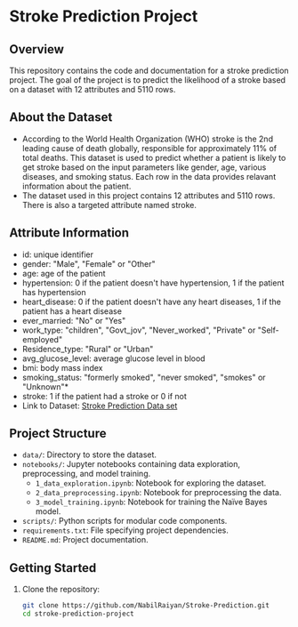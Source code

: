 # Stroke Prediction Project

## Overview

This repository contains the code and documentation for a stroke prediction project. The goal of the project is to predict the likelihood of a stroke based on a dataset with 12 attributes and 5110 rows.


## About the Dataset
- According to the World Health Organization (WHO) stroke is the 2nd leading cause of death globally, responsible for approximately 11% of total deaths.
  This dataset is used to predict whether a patient is likely to get stroke based on the input parameters like gender, age, various diseases, and smoking status. Each row in the data provides relavant information   about the patient. 
- The dataset used in this project contains 12 attributes and 5110 rows. There is also a targeted attribute named stroke.
## Attribute Information
- id: unique identifier
- gender: "Male", "Female" or "Other"
- age: age of the patient
- hypertension: 0 if the patient doesn't have hypertension, 1 if the patient has hypertension
- heart_disease: 0 if the patient doesn't have any heart diseases, 1 if the patient has a heart disease
- ever_married: "No" or "Yes"
- work_type: "children", "Govt_jov", "Never_worked", "Private" or "Self-employed"
- Residence_type: "Rural" or "Urban"
- avg_glucose_level: average glucose level in blood
- bmi: body mass index 
- smoking_status: "formerly smoked", "never smoked", "smokes" or "Unknown"*
- stroke: 1 if the patient had a stroke or 0 if not
- Link to Dataset:  <a href="https://www.kaggle.com/datasets/fedesoriano/stroke-prediction-dataset?resource=download">Stroke Prediction Data set</a>


## Project Structure
- `data/`: Directory to store the dataset.
- `notebooks/`: Jupyter notebooks containing data exploration, preprocessing, and model training.
  - `1_data_exploration.ipynb`: Notebook for exploring the dataset.
  - `2_data_preprocessing.ipynb`: Notebook for preprocessing the data.
  - `3_model_training.ipynb`: Notebook for training the Naïve Bayes model.
- `scripts/`: Python scripts for modular code components.
- `requirements.txt`: File specifying project dependencies.
- `README.md`: Project documentation.


## Getting Started

1. Clone the repository:

   ```bash
   git clone https://github.com/NabilRaiyan/Stroke-Prediction.git
   cd stroke-prediction-project
